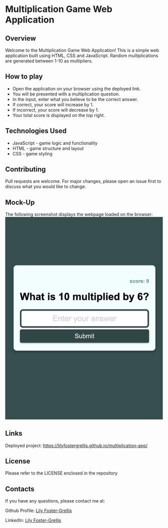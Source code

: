 # Multiplication Game Web Application

## Overview

Welcome to the Multiplication Game Web Application! This is a simple web application built using HTML, CSS and JavaScript. Random multiplications are generated between 1-10 as multipliers.

## How to play

* Open the application on your browser using the deployed link.
* You will be presented with a multiplication question.
* In the input, enter what you believe to be the correct answer.
* If correct, your score will increase by 1.
* If incorrect, your score will decrease by 1. 
* Your total score is displayed on the top right.

## Technologies Used

* JavaScript - game logic and functionality
* HTML - game structure and layout
* CSS - game styling

## Contributing

Pull requests are welcome. For major changes, please open an issue first to discuss what you would like to change.

## Mock-Up

The following screenshot displays the webpage loaded on the browser:
![web application, snake game](./assets/multiplicationApplication.png)


## Links
Deployed project: https://lilyfostergrellis.github.io/multiplication-app/

## License 
Please refer to the LICENSE enclosed in the repository

## Contacts

If you have any questions, please contact me at: 
 
  Github Profile: [Lily Foster-Grellis](https://github.com/Lilyfostergrellis)  

  LinkedIn: [Lily Foster-Grellis](https://www.linkedin.com/in/lily-foster-grellis-l-i-o-n-7ba9751a4/)
